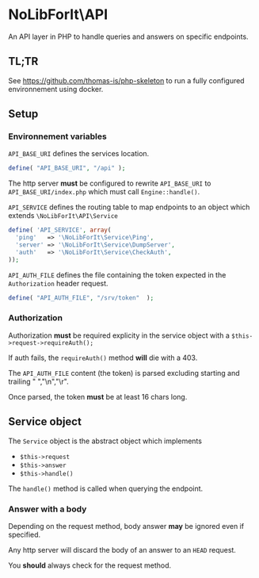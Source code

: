 # NoLibForIt\API

An API layer in PHP to handle queries and answers on specific endpoints.


## TL;TR

See <https://github.com/thomas-is/php-skeleton> to run a fully configured
environnement using docker.

## Setup

### Environnement variables

`API_BASE_URI` defines the services location.
```php
define( "API_BASE_URI", "/api" );
```

The http server **must** be configured to rewrite `API_BASE_URI` to
`API_BASE_URI/index.php` which must call `Engine::handle()`.

`API_SERVICE` defines the routing table to map endpoints to an object which
extends `\NoLibForIt\API\Service`
```php
define( 'API_SERVICE', array(
  'ping'   => '\NoLibForIt\Service\Ping',
  'server' => '\NoLibForIt\Service\DumpServer',
  'auth'   => '\NoLibForIt\Service\CheckAuth',
));
```

`API_AUTH_FILE` defines the file containing the token expected in the
`Authorization` header request.
```php
define( "API_AUTH_FILE", "/srv/token"  );
```

### Authorization

Authorization **must** be required explicity in the service object with a
`$this->request->requireAuth();`

If auth fails, the `requireAuth()` method **will** die with a 403.

The `API_AUTH_FILE` content (the token) is parsed excluding starting and
trailing " ","\n","\r".

Once parsed, the token **must** be at least 16 chars long.


## Service object

The `Service` object is the abstract object which implements
- `$this->request`
- `$this->answer`
- `$this->handle()`

The `handle()` method is called when querying the endpoint.


### Answer with a body

Depending on the request method, body answer **may** be ignored even if
specified.

Any http server will discard the body of an answer to an `HEAD` request.

You **should** always check for the request method.
